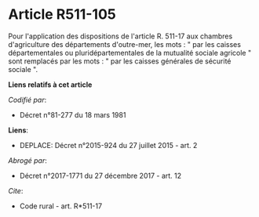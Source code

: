 # Article R511-105

Pour l'application des dispositions de l'article R. 511-17 aux chambres d'agriculture des départements d'outre-mer, les
mots : " par les caisses départementales ou pluridépartementales de la mutualité sociale agricole " sont remplacés par les
mots : " par les caisses générales de sécurité sociale ".

**Liens relatifs à cet article**

_Codifié par_:

  - Décret n°81-277 du 18 mars 1981

**Liens**:

  - DEPLACE: Décret n°2015-924 du 27 juillet 2015 - art. 2

_Abrogé par_:

  - Décret n°2017-1771 du 27 décembre 2017 - art. 12

_Cite_:

  - Code rural - art. R*511-17
